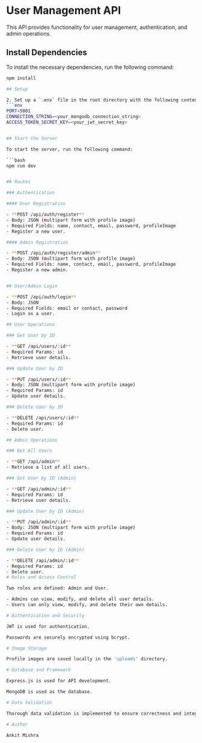 # User Management API

This API provides functionality for user management, authentication, and admin operations.

## Install Dependencies

To install the necessary dependencies, run the following command:

   ```bash
   npm install
   
## Setup

2. Set up a `.env` file in the root directory with the following content:
   ```env
   PORT=5001
   CONNECTION_STRING=<your_mongodb_connection_string>
   ACCESS_TOKEN_SECRET_KEY=<your_jwt_secret_key>


## Start the Server

To start the server, run the following command:

```bash
npm run dev


## Routes

### Authentication

#### User Registration

- **POST /api/auth/register**
  - Body: JSON (multipart form with profile image)
  - Required Fields: name, contact, email, password, profileImage
  - Register a new user.

#### Admin Registration

- **POST /api/auth/register/admin**
  - Body: JSON (multipart form with profile image)
  - Required Fields: name, contact, email, password, profileImage
  - Register a new admin.


## User/Admin Login

- **POST /api/auth/login**
  - Body: JSON
  - Required Fields: email or contact, password
  - Login as a user.

## User Operations

### Get User by ID

- **GET /api/users/:id**
  - Required Params: id
  - Retrieve user details.

### Update User by ID

- **PUT /api/users/:id**
  - Body: JSON (multipart form with profile image)
  - Required Params: id
  - Update user details.

### Delete User by ID

- **DELETE /api/users/:id**
  - Required Params: id
  - Delete user.

## Admin Operations

### Get All Users

- **GET /api/admin**
  - Retrieve a list of all users.

### Get User by ID (Admin)

- **GET /api/admin/:id**
  - Required Params: id
  - Retrieve user details.

### Update User by ID (Admin)

- **PUT /api/admin/:id**
  - Body: JSON (multipart form with profile image)
  - Required Params: id
  - Update user details.

### Delete User by ID (Admin)

- **DELETE /api/admin/:id**
  - Required Params: id
  - Delete user.
# Roles and Access Control

Two roles are defined: Admin and User.

- Admins can view, modify, and delete all user details.
- Users can only view, modify, and delete their own details.

# Authentication and Security

JWT is used for authentication.

Passwords are securely encrypted using bcrypt.

# Image Storage

Profile images are saved locally in the 'uploads' directory.

# Database and Framework

Express.js is used for API development.

MongoDB is used as the database.

# Data Validation

Thorough data validation is implemented to ensure correctness and integrity.

# Author

Ankit Mishra
